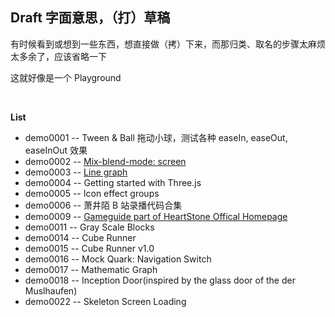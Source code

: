 ## Draft 字面意思，（打）草稿

有时候看到或想到一些东西，想直接做（拷）下来，而那归类、取名的步骤太麻烦太多余了，应该省略一下

这就好像是一个 Playground

&nbsp;

**List**

* demo0001 -- Tween & Ball 拖动小球，测试各种 easeIn, easeOut, easeInOut 效果
* demo0002 -- [Mix-blend-mode: screen](https://codepen.io/Chokcoco/pen/zwPyWj)
* demo0003 -- [Line graph](https://codepen.io/careecodes/pen/ZBPJZW)
* demo0004 -- Getting started with Three.js
* demo0005 -- Icon effect groups
* demo0006 -- 萧井陌 B 站录播代码合集
* demo0009 -- [Gameguide part of HeartStone Offical Homepage](http://hs.blizzard.cn/gameguide/)
* demo0011 -- Gray Scale Blocks
* demo0014 -- Cube Runner
* demo0015 -- Cube Runner v1.0
* demo0016 -- Mock Quark: Navigation Switch
* demo0017 -- Mathematic Graph
* demo0018 -- Inception Door(inspired by the glass door of the der Muslhaufen)
* demo0022 -- Skeleton Screen Loading
